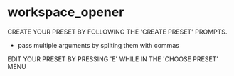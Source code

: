 # workspace_opener

CREATE YOUR PRESET BY FOLLOWING THE 'CREATE PRESET' PROMPTS.
* pass multiple arguments by spliting them with commas

EDIT YOUR PRESET BY PRESSING 'E' WHILE IN THE 'CHOOSE PRESET' MENU



